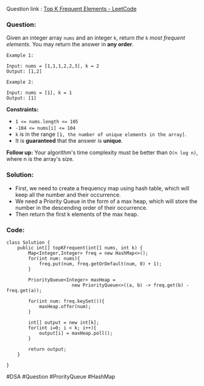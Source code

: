 Question link : [Top K Frequent Elements - LeetCode](https://leetcode.com/problems/top-k-frequent-elements/)

### Question:
Given an integer array `nums` and an integer `k`, return _the_ `k` _most frequent elements_. You may return the answer in **any order**.
```
Example 1:

Input: nums = [1,1,1,2,2,3], k = 2
Output: [1,2]

Example 2:

Input: nums = [1], k = 1
Output: [1]
```
**Constraints:**

- `1 <= nums.length <= 105`
- `-104 <= nums[i] <= 104`
- `k` is in the range `[1, the number of unique elements in the array]`.
- It is **guaranteed** that the answer is **unique**.

**Follow up:** Your algorithm's time complexity must be better than `O(n log n)`, where n is the array's size.

### Solution:

- First, we need to create a frequency map using hash table, which will keep all the number and their occurrence.
- We need a Priority Queue in the form of a max heap, which will store the number in the descending order of their occurrence.
- Then return the first k elements of the max heap.

### Code:

```
class Solution {
    public int[] topKFrequent(int[] nums, int k) {
        Map<Integer,Integer> freq = new HashMap<>();
        for(int num: nums){
            freq.put(num, freq.getOrDefault(num, 0) + 1);
        }

        PriorityQueue<Integer> maxHeap = 
				        new PriorityQueue<>((a, b) -> freq.get(b) - freq.get(a));

        for(int num: freq.keySet()){
            maxHeap.offer(num);
        }

        int[] output = new int[k];
        for(int i=0; i < k; i++){
            output[i] = maxHeap.poll();
        }

        return output;
    }

}
```


#DSA #Question #ProrityQueue #HashMap